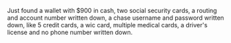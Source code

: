 Just found a wallet with $900 in cash, two social security cards, a routing and account number written down, a chase username and password written down, like 5 credit cards, a wic card, multiple medical cards, a driver's license and no phone number written down.

